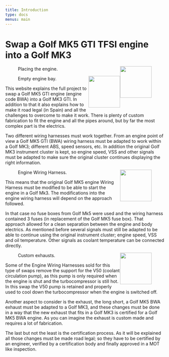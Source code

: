 ```yaml
---
title: Introduction
type: docs
menus: main
---
```

<style>
img {
    width: 100px;
    float: right;
    /* margin: 25px 0px 25px 25px; */
}
</style>

# Swap a Golf MK5 GTI TFSI engine into a Golf MK3

<figure><img src="/images/intro-engine-placement.jpg" class="thumb-img"><figcaption>Placing the engine.</figcaption></figure>
<figure><img src="/images/intro-empty-engine-bay.jpg" class="thumb-img"><figcaption>Empty engine bay.</figcaption></figure>

This website explains the full project to swap a Golf MK5 GTI engine (engine code BWA) into a Golf MK3 GTI. In addition to that it also explains how to make it road legal (in Spain) and all the challenges to overcome to make it work.
There is plenty of custom fabrication to fit the engine and all the pipes around, but by far the most complex part is the electrics.

Two different wiring harnesses must work together. From an engine point of view a Golf MK5 GTI (BWA) wiring harness must be adapted to work within a Golf MK3; different ABS, speed sensors, etc. In addition the original Golf MK3 instrument cluster is kept, so engine speed, VSS and other signals must be adapted to make sure the original cluster continues displaying the right information.

<figure><img src="/images/intro-engine-wiring.jpg" class="thumb-img"><figcaption>Engine Wiring Harness.</figcaption></figure>

This means that the original Golf MK5 engine Wiring Harness must be modified to be able to start the engine in a Golf Mk3. The modifications into the engine wiring harness will depend on the approach followed. 

In that case no fuse boxes from Golf Mk5 were used and the wiring harness contained 3 fuses (in replacement of the Golf MK5 fuse box). That approach allowed for a clean separation between the engine and body electrics. As mentioned before several signals must still be adapted to be able to continue using the original instrument cluster; engine speed, VSS and oil temperature. Other signals as coolant temperature can be connected directly.

<figure><img src="/images/intro-custom-exaust.jpg" class="thumb-img"><figcaption>Custom exhausts.</figcaption></figure>

Some of the Engine Wiring Harnesses sold for this type of swaps remove the support for the V50 (coolant circulation pump), as this pump is only required when the engine is shut and the turbocompressor is still hot. In this swap the V50 pump is retained and properly used to cool down the turbocompressor when the engine is switched off.

Another aspect to consider is the exhaust, the long short, a Golf MK5 BWA exhaust must be adapted to a Golf MK3, and these changes must be done in a way that the new exhaust that fits in a Golf MK3 is certified for a Golf MK5 BWA engine. As you can imagine the exhaust is custom made and requires a lot of fabrication.

The last but not the least is the certification process. As it will be explained all those changes must be made road legal; so they have to be certified by an engineer, verified by a certification body and finally approved in a MOT like inspection.


